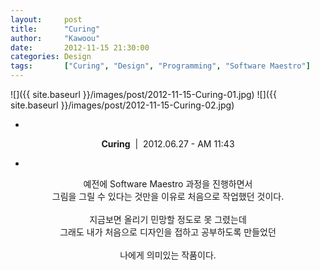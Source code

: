 ```yaml
---
layout: 	post
title:  	"Curing"
author:     "Kawoou"
date:   	2012-11-15 21:30:00
categories: Design
tags:		["Curing", "Design", "Programming", "Software Maestro"]
---
```


<span class="imgtwo">
![]({{ site.baseurl }}/images/post/2012-11-15-Curing-01.jpg)
![]({{ site.baseurl }}/images/post/2012-11-15-Curing-02.jpg)
</span>

<center>

-

**Curing**&nbsp;&nbsp;|&nbsp;&nbsp;2012.06.27 - AM 11:43

-

예전에 Software Maestro 과정을 진행하면서<br />
그림을 그릴 수 있다는 것만을 이유로 처음으로 작업했던 것이다.<br />
<br />
지금보면 올리기 민망할 정도로 못 그렸는데<br />
그래도 내가 처음으로 디자인을 접하고 공부하도록 만들었던<br />
<br />
나에게 의미있는 작품이다.<br />
<br />

</center>